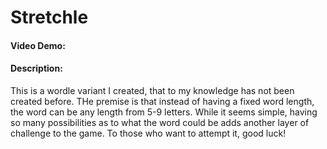 # Stretchle
#### Video Demo:  <URL HERE>
#### Description:
This is a wordle variant I created, that to my knowledge has not been created before.
THe premise is that instead of having a fixed word length, the word can be any length from 5-9 letters.
While it seems simple, having so many possibilities as to what the word could be adds another layer of challenge to the game.
To those who want to attempt it, good luck!
